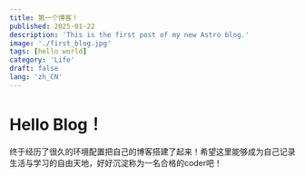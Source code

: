 ```yaml
---
title: 第一个博客！
published: 2025-01-22
description: 'This is the first post of my new Astro blog.'
image: './first_blog.jpg'
tags: [hello world]
category: 'Life'
draft: false
lang: 'zh_CN'
---
```


# Hello Blog！ 
终于经历了很久的环境配置把自己的博客搭建了起来！希望这里能够成为自己记录生活与学习的自由天地，好好沉淀称为一名合格的coder吧！